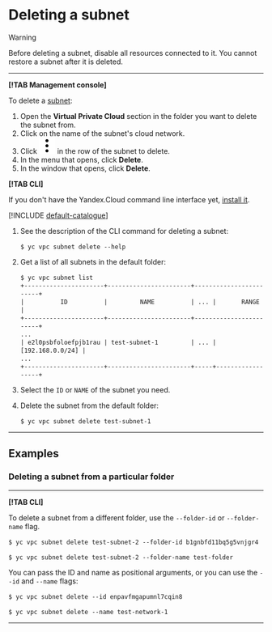 # Deleting a subnet

> [!WARNING]
>
> Before deleting a subnet, disable all resources connected to it.
> You cannot restore a subnet after it is deleted.
>

---

**[!TAB Management console]**

To delete a [subnet](../concepts/network.md#subnet):

1. Open the **Virtual Private Cloud** section in the folder you want to delete the subnet from.
1. Click on the name of the subnet's cloud network.
1. Click ![vertical-ellipsis](../../_assets/vertical-ellipsis.svg) in the row of the subnet to delete.
1. In the menu that opens, click **Delete**.
1. In the window that opens, click **Delete**.

**[!TAB CLI]**

If you don't have the Yandex.Cloud command line interface yet, [install it](../../cli/quickstart#install).

[!INCLUDE [default-catalogue](../../_includes/default-catalogue.md)]

1. See the description of the CLI command for deleting a subnet:

    ```
    $ yc vpc subnet delete --help
    ```

1. Get a list of all subnets in the default folder:

    ```
    $ yc vpc subnet list
    +----------------------+-----------------------+------------------------+
    |          ID          |         NAME          | ... |       RANGE      |
    +----------------------+-----------------------+------------------------+
    ...
    | e2l0psbfoloefpjb1rau | test-subnet-1         | ... | [192.168.0.0/24] |
    ...
    +----------------------+-----------------------+-----+------------------+
    ```

1. Select the `ID` or `NAME` of the subnet you need.

1. Delete the subnet from the default folder:

    ```
    $ yc vpc subnet delete test-subnet-1 
    ```

---

## Examples

### Deleting a subnet from a particular folder

---

**[!TAB CLI]**

To delete a subnet from a different folder, use the `--folder-id` or `--folder-name` flag.

```
$ yc vpc subnet delete test-subnet-2 --folder-id b1gnbfd11bq5g5vnjgr4
```

```
$ yc vpc subnet delete test-subnet-2 --folder-name test-folder
```

You can pass the ID and name as positional arguments, or you can use the `--id` and `--name` flags:

```
$ yc vpc subnet delete --id enpavfmgapumnl7cqin8
```

```
$ yc vpc subnet delete --name test-network-1
```

---

